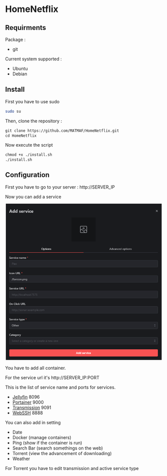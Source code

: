 # HomeNetflix
## Requirments
Package :
* git

Current system supported :
* Ubuntu
* Debian
## Install
First you have to use sudo
```bash
sudo su
```
Then, clone the repository :
```
git clone https://github.com/MATMAF/HomeNetflix.git
cd HomeNetflix
```
Now execute the script
```
chmod +x ./install.sh
./install.sh
```
## Configuration
First you have to go to your server : http://SERVER_IP

Now you can add a service

<p align="center">
<img src="assets/add_services.png" alt="add services" width=500>
</p>

You have to add all container.

For the service url it's http://SERVER_IP:PORT

This is the list of service name and ports for services.
* [Jellyfin](https://jellyfin.org/) 8096
* [Portainer](https://www.portainer.io/) 9000
* [Transmission](https://transmissionbt.com/) 9091
* [WebSSH](https://github.com/huashengdun/webssh) 8888

You can also add in setting
* Date
* Docker (manage containers)
* Ping (show if the container is run)
* Search Bar (search somethings on the web)
* Torrent (view the advancement of downloading)
* Weather

For Torrent you have to edit transmission and active service type
